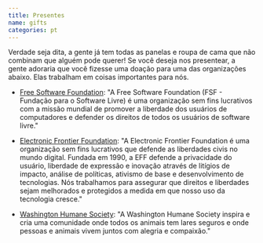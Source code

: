```yaml
---
title: Presentes
name: gifts
categories: pt
---
```


Verdade seja dita, a gente já tem todas as panelas e roupa de cama que
não combinam que alguém pode querer! Se você deseja nos presentear, a
gente adoraria que você fizesse uma doação para uma das organizações
abaixo. Elas trabalham em coisas importantes para nós.

- [Free Software Foundation][fsf]: "A Free Software Foundation (FSF -
  Fundação para o Software Livre) é uma organização sem fins lucrativos
  com a missão mundial de promover a liberdade dos usuários de
  computadores e defender os direitos de todos os usuários de software
  livre."

- [Electronic Frontier Foundation][eff]: "A Electronic Frontier
  Foundation é uma organização sem fins lucrativos que defende as
  liberdades civis no mundo digital. Fundada em 1990, a EFF defende a
  privacidade do usuário, liberdade de expressão e inovação através de
  litígios de impacto, análise de políticas, ativismo de base e
  desenvolvimento de tecnologias. Nós trabalhamos para assegurar que
  direitos e liberdades sejam melhorados e protegidos a medida em que
  nosso uso da tecnologia cresce."

- [Washington Humane Society][whs]: "A Washington Humane Society
  inspira e cria uma comunidade onde todos os animais tem lares seguros
  e onde pessoas e animais vivem juntos com alegria e compaixão."


[fsf]: https://my.fsf.org/donate?referer=erin-and-anderson-wedding
[eff]: https://supporters.eff.org/donate?referer=erin-and-anderson-wedding
[whs]: https://secure3.convio.net/whsdc/site/Donation2?idb=0&df_id=6886&6886.donation=form1&referer=erin-and-anderson-wedding

